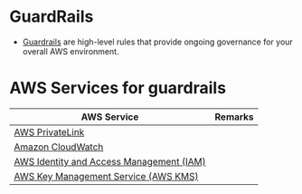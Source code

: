 # GuardRails
- [Guardrails](https://aws.amazon.com/quickstart/architecture/amazon-sagemaker-with-guardrails/) are high-level rules that provide ongoing governance for your overall AWS environment.

# AWS Services for guardrails

| AWS Service                                                                                                                                               | Remarks |
|-----------------------------------------------------------------------------------------------------------------------------------------------------------|---------|
| [AWS PrivateLink](../16_NetworkingAndContentDelivery/3_NetworkFoundationsVPC/ConnectFromVPC/VPCEndPointsToSpecificAWSService/AWSPrivateLinkTechnology.md) |         |
| [Amazon CloudWatch](../8_ObservabilityLogs/AmazonCloudWatch/Readme.md)                                                                                    |         |
| [AWS Identity and Access Management (IAM)](../7_IdentityManagement/AWSIAM/Readme.md)                                                                      |         |
| [AWS Key Management Service (AWS KMS)](../17_Security/1_DataProtection/AWSKMS.md)                                                                         |         |